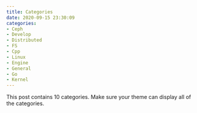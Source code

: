```yaml
---
title: Categories
date: 2020-09-15 23:30:09
categories:
- Ceph
- Develop
- Distributed
- FS
- Cpp
- Linux
- Engine
- General
- Go
- Kernel
---
```


This post contains 10 categories. Make sure your theme can display all of the categories.
